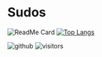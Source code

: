 # Sudos

![ReadMe Card](https://github-readme-stats.codestackr.vercel.app/api?username=sudos&show_icons=true&theme=radical)
[![Top Langs](https://github-readme-stats.vercel.app/api/top-langs/?username=Sudos&layout=compact&theme=radical)](https://github.com/Sudos/)

![github](https://img.shields.io/github/followers/Sudos?style=plastic)
![visitors](https://visitor-badge.glitch.me/badge?page_id=page.id)
